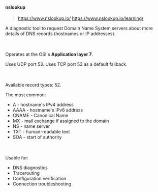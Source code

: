 #### nslookup

> https://www.nslookup.io/
> https://www.nslookup.io/learning/

A diagnostic tool to request Domain Name System servers about more details of DNS records (hostnames or IP addresses).  

<br/><br/>
Operates at the OSI's **Application layer 7**.

Uses UDP port 53.
Uses TCP port 53 as a default fallback.

<br/><br/>
Available record types: 52.

The most common:

- A - hostname's IPv4 address
- AAAA - hostname's IPv6 address
- CNAME - Canonical Name
- MX - mail exchange if assigned to the domain
- NS - name server
- TXT - human-readable text
- SOA - start of authority

<br/><br/>
Usable for:
- DNS diagnostics
- Tracerouting
- Configuration verification
- Connection troubleshooting